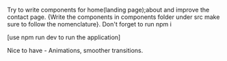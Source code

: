 Try to write components for home(landing page);about and improve the contact page.
{Write the components in components folder under src make sure to follow the nomenclature}.
Don't forget to run npm i 

[use npm run dev to run the application]

Nice to have - Animations, smoother transitions.